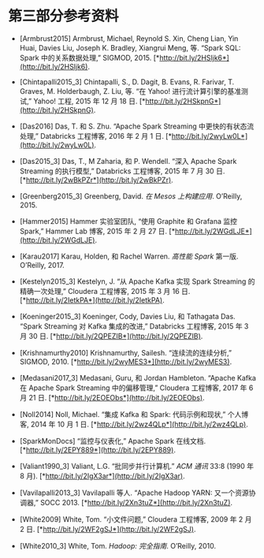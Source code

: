 # 第三部分参考资料

+   [Armbrust2015] Armbrust, Michael, Reynold S. Xin, Cheng Lian, Yin Huai, Davies Liu, Joseph K. Bradley, Xiangrui Meng, 等. “Spark SQL: Spark 中的关系数据处理,” SIGMOD, 2015\. [*http://bit.ly/2HSljk6*](http://bit.ly/2HSljk6).

+   [Chintapalli2015_3] Chintapalli, S., D. Dagit, B. Evans, R. Farivar, T. Graves, M. Holderbaugh, Z. Liu, 等. “在 Yahoo! 进行流计算引擎的基准测试,” Yahoo! 工程, 2015 年 12 月 18 日. [*http://bit.ly/2HSkpnG*](http://bit.ly/2HSkpnG).

+   [Das2016] Das, T. 和 S. Zhu. “Apache Spark Streaming 中更快的有状态流处理,” Databricks 工程博客, 2016 年 2 月 1 日. [*http://bit.ly/2wyLw0L*](http://bit.ly/2wyLw0L).

+   [Das2015_3] Das, T., M Zaharia, 和 P. Wendell. “深入 Apache Spark Streaming 的执行模型,” Databricks 工程博客, 2015 年 7 月 30 日. [*http://bit.ly/2wBkPZr*](http://bit.ly/2wBkPZr).

+   [Greenberg2015_3] Greenberg, David. *在 Mesos 上构建应用*. O’Reilly, 2015.

+   [Hammer2015] Hammer 实验室团队, “使用 Graphite 和 Grafana 监控 Spark,” Hammer Lab 博客, 2015 年 2 月 27 日. [*http://bit.ly/2WGdLJE*](http://bit.ly/2WGdLJE).

+   [Karau2017] Karau, Holden, 和 Rachel Warren. *高性能 Spark* 第一版. O’Reilly, 2017.

+   [Kestelyn2015_3] Kestelyn, J. “从 Apache Kafka 实现 Spark Streaming 的精确一次处理,” Cloudera 工程博客, 2015 年 3 月 16 日. [*http://bit.ly/2IetkPA*](http://bit.ly/2IetkPA).

+   [Koeninger2015_3] Koeninger, Cody, Davies Liu, 和 Tathagata Das. “Spark Streaming 对 Kafka 集成的改进,” Databricks 工程博客, 2015 年 3 月 30 日. [*http://bit.ly/2QPEZIB*](http://bit.ly/2QPEZIB).

+   [Krishnamurthy2010] Krishnamurthy, Sailesh. “连续流的连续分析,” SIGMOD, 2010\. [*http://bit.ly/2wyMES3*](http://bit.ly/2wyMES3).

+   [Medasani2017_3] Medasani, Guru, 和 Jordan Hambleton. “Apache Kafka 在 Apache Spark Streaming 中的偏移管理,” Cloudera 工程博客, 2017 年 6 月 21 日. [*http://bit.ly/2EOEObs*](http://bit.ly/2EOEObs).

+   [Noll2014] Noll, Michael. “集成 Kafka 和 Spark: 代码示例和现状,” 个人博客, 2014 年 10 月 1 日. [*http://bit.ly/2wz4QLp*](http://bit.ly/2wz4QLp).

+   [SparkMonDocs] “监控与仪表化,” Apache Spark 在线文档. [*http://bit.ly/2EPY889*](http://bit.ly/2EPY889).

+   [Valiant1990_3] Valiant, L.G. “批同步并行计算机.” *ACM 通讯* 33:8 (1990 年 8 月). [*http://bit.ly/2IgX3ar*](http://bit.ly/2IgX3ar).

+   [Vavilapalli2013_3] Vavilapalli 等人. “Apache Hadoop YARN: 又一个资源协调器,” SOCC 2013\. [*http://bit.ly/2Xn3tuZ*](http://bit.ly/2Xn3tuZ).

+   [White2009] White, Tom. “小文件问题,” Cloudera 工程博客, 2009 年 2 月 2 日. [*http://bit.ly/2WF2gSJ*](http://bit.ly/2WF2gSJ).

+   [White2010_3] White, Tom. *Hadoop: 完全指南*. O’Reilly, 2010.
